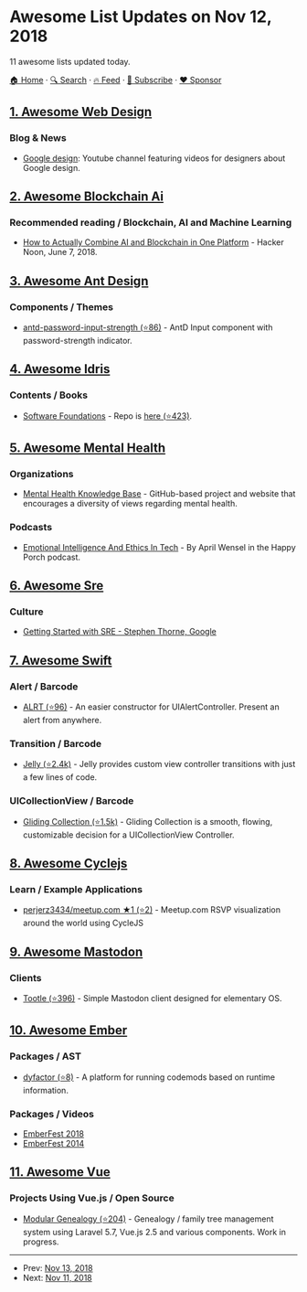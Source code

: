 # Awesome List Updates on Nov 12, 2018

11 awesome lists updated today.

[🏠 Home](/README.md) · [🔍 Search](https://www.trackawesomelist.com/search/) · [🔥 Feed](https://www.trackawesomelist.com/rss.xml) · [📮 Subscribe](https://trackawesomelist.us17.list-manage.com/subscribe?u=d2f0117aa829c83a63ec63c2f&id=36a103854c) · [❤️  Sponsor](https://github.com/sponsors/theowenyoung)



## [1. Awesome Web Design](/content/nicolesaidy/awesome-web-design/README.md)

### Blog & News

*   [Google design](https://www.youtube.com/channel/UClKO7be7O9cUGL94PHnAeOA): Youtube channel featuring videos for designers about Google design.

## [2. Awesome Blockchain Ai](/content/steven2358/awesome-blockchain-ai/README.md)

### Recommended reading / Blockchain, AI and Machine Learning

*   [How to Actually Combine AI and Blockchain in One Platform](https://hackernoon.com/how-to-actually-combine-ai-and-blockchain-in-one-platform-ef937e919ec2) - Hacker Noon, June 7, 2018.

## [3. Awesome Ant Design](/content/websemantics/awesome-ant-design/README.md)

### Components / Themes

*   [antd-password-input-strength (⭐86)](https://github.com/Kombustor/antd-password-input-strength) - AntD Input component with password-strength indicator.

## [4. Awesome Idris](/content/joaomilho/awesome-idris/README.md)

### Contents / Books

*   [Software Foundations](https://idris-hackers.github.io/software-foundations/pdf/sf-idris-2018.pdf) - Repo is [here (⭐423)](https://github.com/idris-hackers/software-foundations).

## [5. Awesome Mental Health](/content/dreamingechoes/awesome-mental-health/README.md)

### Organizations

*   [Mental Health Knowledge Base](https://mentalhealth-kb.net/) - GitHub-based project and website that encourages a diversity of views regarding mental health.

### Podcasts

*   [Emotional Intelligence And Ethics In Tech](http://happyporchradio.com/season-4-episode-3-april-wensel/) - By April Wensel in the Happy Porch podcast.

## [6. Awesome Sre](/content/dastergon/awesome-sre/README.md)

### Culture

*   [Getting Started with SRE - Stephen Thorne, Google](https://www.youtube.com/watch?v=c-w_GYvi0eA)

## [7. Awesome Swift](/content/matteocrippa/awesome-swift/README.md)

### Alert / Barcode

*   [ALRT (⭐96)](https://github.com/mshrwtnb/alrt) - An easier constructor for UIAlertController. Present an alert from anywhere.

### Transition / Barcode

*   [Jelly (⭐2.4k)](https://github.com/SebastianBoldt/Jelly) - Jelly provides custom view controller transitions with just a few lines of code.

### UICollectionView / Barcode

*   [Gliding Collection (⭐1.5k)](https://github.com/Ramotion/gliding-collection) - Gliding Collection is a smooth, flowing, customizable decision for a UICollectionView Controller.

## [8. Awesome Cyclejs](/content/cyclejs-community/awesome-cyclejs/README.md)

### Learn / Example Applications

*   [perjerz3434/meetup.com ★1 (⭐2)](https://github.com/perjerz3434/meetup.com) - Meetup.com RSVP visualization around the world using CycleJS

## [9. Awesome Mastodon](/content/tleb/awesome-mastodon/README.md)

### Clients

*   [Tootle (⭐396)](https://github.com/bleakgrey/tootle) - Simple Mastodon client designed for elementary OS.

## [10. Awesome Ember](/content/ember-community-russia/awesome-ember/README.md)

### Packages / AST

*   [dyfactor (⭐8)](https://github.com/dyfactor/dyfactor) - A platform for running codemods based on runtime information.

### Packages / Videos

*   [EmberFest 2018](https://www.youtube.com/watch?v=oRzmDobMZ_Q\&list=PLN4SpDLOSVkSB9034lDNdP1JoNBGssax9)
*   [EmberFest 2014](https://www.youtube.com/watch?v=z4oxa-UR7oA\&list=PLN4SpDLOSVkSbGTLohVaYGDB8hxWxGPBA)

## [11. Awesome Vue](/content/vuejs/awesome-vue/README.md)

### Projects Using Vue.js / Open Source

*   [Modular Genealogy (⭐204)](https://github.com/modularsoftware/genealogy) - Genealogy / family tree management system using Laravel 5.7, Vue.js 2.5 and various components. Work in progress.

---

- Prev: [Nov 13, 2018](/content/2018/11/13/README.md)
- Next: [Nov 11, 2018](/content/2018/11/11/README.md)